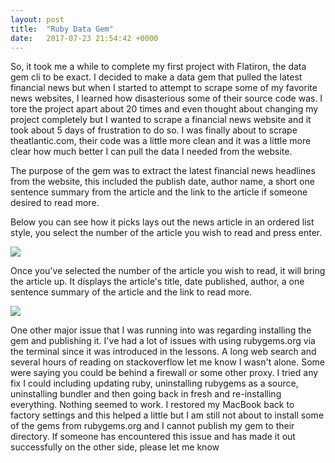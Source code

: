 ```yaml
---
layout: post
title:  "Ruby Data Gem"
date:   2017-07-23 21:54:42 +0000
---
```



So, it took me a while to complete my first project with Flatiron, the data gem cli to be exact. I decided to make a data gem that pulled the latest financial news but when I started to attempt to scrape some of my favorite news websites, I learned how disasterious some of their source code was. I tore the project apart about 20 times and even thought about changing my project completely but I wanted to scrape a financial news website and it took about 5 days of frustration to do so. I was finally about to scrape theatlantic.com, their code was a little more clean and it was a little more clear how much better I can pull the data I needed from the website. 

The purpose of the gem was to extract the latest financial news headlines from the website, this included the publish date, author name, a short one sentence summary from the article and the link to the article if someone desired to read more. 


Below you can see how it picks lays out the news article in an ordered list style, you select the number of the article you wish to read and press enter.

![](http://imgur.com/a/EfHw9)

Once you've selected the number of the article you wish to read, it will bring the article up. It displays the article's title, date published, author, a one sentence summary of the article and the link to read more.

![](http://imgur.com/a/c4VZ9)

One other major issue that I was running into was regarding installing the gem and publishing it. I've had a lot of issues with using rubygems.org via the terminal since it was introduced in the lessons. A long web search and several hours of reading on stackoverflow let me know I wasn't alone. Some were saying you could be behind a firewall or some other proxy. I tried any fix I could including updating ruby, uninstalling rubygems as a source, uninstalling bundler and then going back in fresh and re-installing everything. Nothing seemed to work. I restored my MacBook back to factory settings and this helped a little but I am still not about to install some of the gems from rubygems.org and I cannot publish my gem to their directory. If someone has encountered this issue and has made it out successfully on the other side, please let me know




